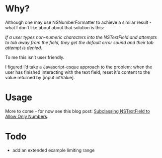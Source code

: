 Why?
====
Although one may use NSNumberFormatter to achieve a similar result - what I don’t like about about that solution is this: 

*If a user types non-numeric characters into the NSTextField and attempts to tab away from the field, they get the default error sound and their tab attempt is denied.*

To me this isn’t user friendly.

I figured I’d take a Javascript-esque approach to the problem: when the user has finished interacting with the text field, reset it's content to the value returned by [input intValue].

Usage
=====
More to come - for now see this blog post: [Subclassing NSTextField to Allow Only Numbers](http://pagesofinterest.net/blog/2010/11/subclassing-nstextfield-to-allow-only-numbers/).


Todo
====
+ add an extended example limiting range